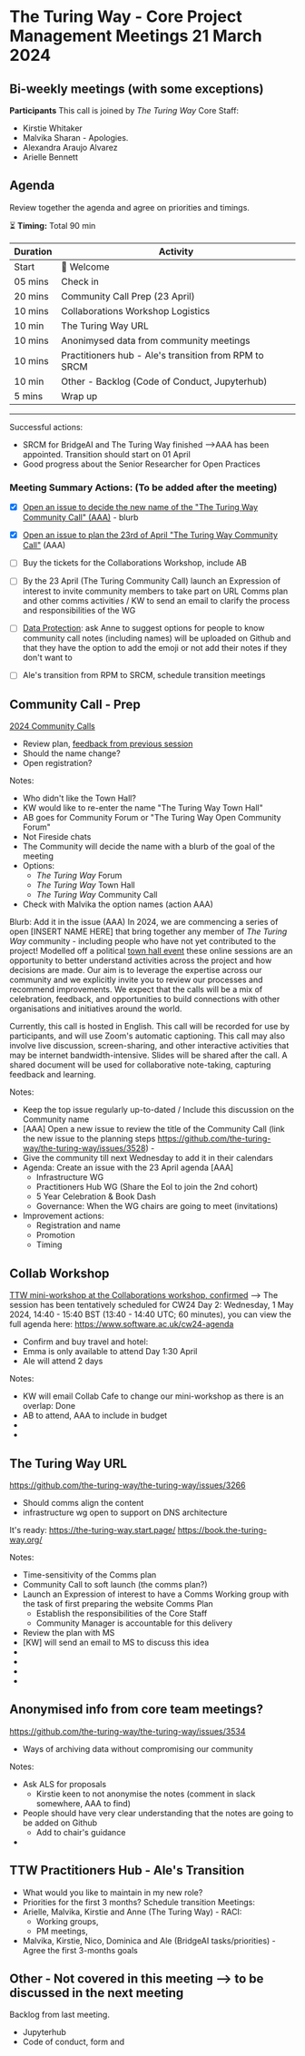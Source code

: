 # The Turing Way - Core Project Management Meetings 21 March 2024

## Bi-weekly meetings (with some exceptions)

**Participants** 
This call is joined by *The Turing Way* Core Staff:

* Kirstie Whitaker
* Malvika Sharan - Apologies. 
* Alexandra Araujo Alvarez 
* Arielle Bennett 

## Agenda

Review together the agenda and agree on priorities and timings.  

:hourglass_flowing_sand: **Timing:** Total 90 min

| Duration | Activity |
| ---- | -------- |
| Start | 👋 Welcome |
| 05 mins | Check in   |
| 20 mins | Community Call Prep (23 April)   
| 10 mins | Collaborations Workshop Logistics 
| 10 min | The Turing Way URL
| 10 mins | Anonimysed data from community meetings
| 10 mins | Practitioners hub - Ale's transition from RPM to SRCM
| 10 min | Other - Backlog (Code of Conduct, Jupyterhub)
5 mins | Wrap up  

---------

Successful actions:
- SRCM for BridgeAI and The Turing Way finished -->AAA has been appointed. Transition should start on 01 April 
- Good progress about the Senior Researcher for Open Practices

### Meeting Summary Actions: (To be added after the meeting)
- [x] [Open an issue to decide the new name of the "The Turing Way Community Call" (AAA)](https://github.com/the-turing-way/the-turing-way/issues/3579) - blurb
- [x] [Open an issue to plan the 23rd of April "The Turing Way Community Call"](https://github.com/the-turing-way/the-turing-way/issues/3582) (AAA)
- [ ] Buy the tickets for the Collaborations Workshop, include AB 
- [ ] By the 23 April (The Turing Community Call) launch an Expression of interest to invite community members to take part on URL Comms plan and other comms activities / KW to send an email to clarify the process and responsibilities of the WG
- [ ] [Data Protection](https://github.com/the-turing-way/the-turing-way/issues/3534): ask Anne to suggest options for people to know community call notes (including names) will be uploaded on Github and that they have the option to add the emoji or not add their notes if they don't want to
- [ ] Ale's transition from RPM to SRCM, schedule transition meetings


## Community Call - Prep
[2024 Community Calls](https://github.com/the-turing-way/the-turing-way/issues/3528)
- Review plan, [feedback from previous session](https://annuel2.framapad.org/p/TTW-community-call-15Feb)
- Should the name change?
- Open registration?


Notes:
- Who didn't like the Town Hall?
- KW would like to re-enter the name "The Turing Way Town Hall"
- AB goes for Community Forum or "The Turing Way Open Community Forum"
- Not Fireside chats
- The Community will decide the name with a blurb of the goal of the meeting
- Options:
    - _The Turing Way_ Forum
    - _The Turing Way_ Town Hall
    - _The Turing Way_ Community Call
- Check with Malvika the option names (action AAA)

Blurb: Add it in the issue (AAA)
In 2024, we are commencing a series of open [INSERT NAME HERE] that bring together any member of *The Turing Way* community - including people who have not yet contributed to the project!
Modelled off a political [town hall event](https://en.wikipedia.org/wiki/Town_hall_meeting) these online sessions are an opportunity to better understand activities across the project and how decisions are made.
Our aim is to leverage the expertise across our community and we explicitly invite you to review our processes and recommend improvements.
We expect that the calls will be a mix of celebration, feedback, and opportunities to build connections with other organisations and initiatives around the world. 

Currently, this call is hosted in English. This call will be recorded for use by participants, and will use Zoom's automatic captioning. This call may also involve live discussion, screen-sharing, and other interactive activities that may be internet bandwidth-intensive. Slides will be shared after the call. A shared document will be used for collaborative note-taking, capturing feedback and learning. 

Notes:
- Keep the top issue regularly up-to-dated / Include this discussion on the Community name
- [AAA] Open a new issue to review the title of the Community Call (link the new issue to the planning steps https://github.com/the-turing-way/the-turing-way/issues/3528) - 
- Give the community till next Wednesday to add it in their calendars
- Agenda: Create an issue with the 23 April agenda [AAA]
    - Infrastructure WG
    - Practitioners Hub WG (Share the EoI to join the 2nd cohort)
    - 5 Year Celebration & Book Dash 
    - Governance: When the WG chairs are going to meet (invitations)
- Improvement actions:
    - Registration and name
    - Promotion
    - Timing

## Collab Workshop
[TTW mini-workshop at the Collaborations workshop, confirmed](https://github.com/the-turing-way/the-turing-way/issues/3551) -->
The session has been tentatively scheduled for CW24 Day 2: Wednesday, 1 May 2024, 14:40 - 15:40 BST (13:40 - 14:40 UTC; 60 minutes), you can view the full agenda here: https://www.software.ac.uk/cw24-agenda

- Confirm and buy travel and hotel: 
- Emma is only available to attend Day 1:30 April
- Ale will attend 2 days
  
Notes:
- KW will email Collab Cafe to change our mini-workshop as there is an overlap: Done
- AB to attend, AAA to include in budget
-
-


## The Turing Way URL

https://github.com/the-turing-way/the-turing-way/issues/3266
- Should comms align the content
- infrastructure wg open to support on DNS architecture

It's ready: 
https://the-turing-way.start.page/
https://book.the-turing-way.org/


Notes:
- Time-sensitivity of the Comms plan
- Community Call to soft launch (the comms plan?)
- Launch an Expression of interest to have a Comms Working group with the task of first preparing the website Comms Plan
    - Establish the responsibilities of the Core Staff 
    - Community Manager is accountable for this delivery
- Review the plan with MS
- [KW] will send an email to MS to discuss this idea
-
-
-
-

## Anonymised info from core team meetings? 

https://github.com/the-turing-way/the-turing-way/issues/3534
- Ways of archiving data without compromising our community

Notes:
- Ask ALS for proposals
  - Kirstie keen to not anonymise the notes (comment in slack somewhere, AAA to find)
- People should have very clear understanding that the notes are going to be added on Github
  - Add to chair's guidance
-


## TTW Practitioners Hub - Ale's Transition 

- What would you like to maintain in my new role? 
- Priorities for the first 3 months?
Schedule transition Meetings:
- Arielle, Malvika, Kirstie and Anne (The Turing Way) - RACI: 
    - Working groups, 
    - PM meetings, 
- Malvika, Kirstie, Nico, Dominica and Ale (BridgeAI tasks/priorities) - Agree the first 3-months goals


## Other - Not covered in this meeting --> to be discussed in the next meeting

Backlog from last meeting. 

- Jupyterhub
- Code of conduct, form and 
